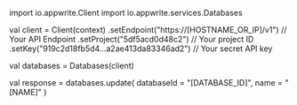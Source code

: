 import io.appwrite.Client
import io.appwrite.services.Databases

val client = Client(context)
    .setEndpoint("https://[HOSTNAME_OR_IP]/v1") // Your API Endpoint
    .setProject("5df5acd0d48c2") // Your project ID
    .setKey("919c2d18fb5d4...a2ae413da83346ad2") // Your secret API key

val databases = Databases(client)

val response = databases.update(
    databaseId = "[DATABASE_ID]",
    name = "[NAME]"
)
